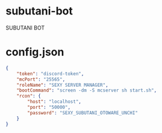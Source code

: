 # subutani-bot
SUBUTANI BOT

# config.json
```json
{
    "token": "discord-token",
    "mcPort": "25565",
    "roleName": "SEXY SERVER MANAGER",
    "bootCommand": "screen -dm -S mcserver sh start.sh",
    "rcon": {
        "host": "localhost",
        "port": "50000",
        "password": "SEXY_SUBUTANI_OTOWARE_UNCHI"
    }
}
```